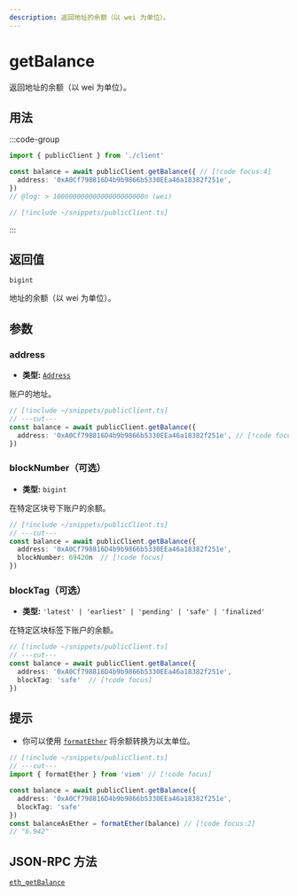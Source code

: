 ```yaml
---
description: 返回地址的余额（以 wei 为单位）。
---
```


# getBalance

返回地址的余额（以 wei 为单位）。

## 用法

:::code-group

```ts twoslash [example.ts]
import { publicClient } from './client'

const balance = await publicClient.getBalance({ // [!code focus:4]
  address: '0xA0Cf798816D4b9b9866b5330EEa46a18382f251e',
})
// @log: > 10000000000000000000000n (wei)
```

```ts twoslash [client.ts] filename="client.ts"
// [!include ~/snippets/publicClient.ts]
```

:::

## 返回值

`bigint`

地址的余额（以 wei 为单位）。

## 参数

### address

- **类型:** [`Address`](/docs/glossary/types#address)

账户的地址。

```ts twoslash
// [!include ~/snippets/publicClient.ts]
// ---cut---
const balance = await publicClient.getBalance({
  address: '0xA0Cf798816D4b9b9866b5330EEa46a18382f251e', // [!code focus]
})
```

### blockNumber（可选）

- **类型:** `bigint`

在特定区块号下账户的余额。

```ts twoslash
// [!include ~/snippets/publicClient.ts]
// ---cut---
const balance = await publicClient.getBalance({
  address: '0xA0Cf798816D4b9b9866b5330EEa46a18382f251e',
  blockNumber: 69420n  // [!code focus]
})
```

### blockTag（可选）

- **类型:** `'latest' | 'earliest' | 'pending' | 'safe' | 'finalized'`

在特定区块标签下账户的余额。

```ts twoslash
// [!include ~/snippets/publicClient.ts]
// ---cut---
const balance = await publicClient.getBalance({
  address: '0xA0Cf798816D4b9b9866b5330EEa46a18382f251e',
  blockTag: 'safe'  // [!code focus]
})
```

## 提示

- 你可以使用 [`formatEther`](/docs/utilities/formatEther) 将余额转换为以太单位。

```ts twoslash
// [!include ~/snippets/publicClient.ts]
// ---cut---
import { formatEther } from 'viem' // [!code focus]

const balance = await publicClient.getBalance({
  address: '0xA0Cf798816D4b9b9866b5330EEa46a18382f251e',
  blockTag: 'safe'
})
const balanceAsEther = formatEther(balance) // [!code focus:2]
// "6.942"
```

## JSON-RPC 方法

[`eth_getBalance`](https://ethereum.org/en/developers/docs/apis/json-rpc/#eth_getbalance)